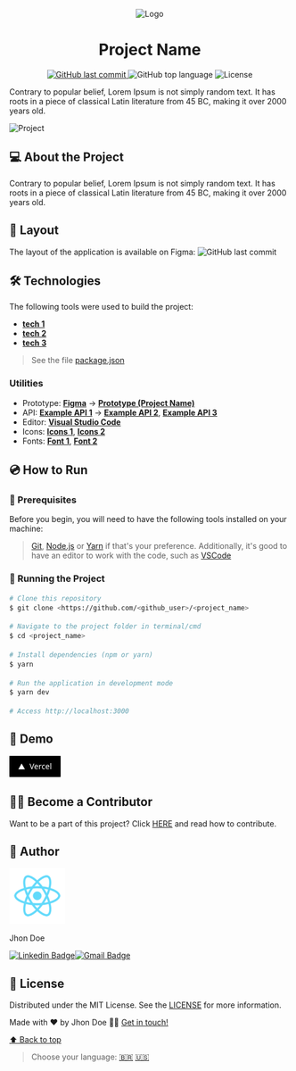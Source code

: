 <p align="center">
<img src="https://cdn.pixabay.com/photo/2014/07/13/19/17/wheel-392715_960_720.png" alt="Logo" height="128">
  <h1 align="center" id="project_name">Project Name</h1>
  <p align="center">
    <a href="">
      <img alt="GitHub last commit" src="https://img.shields.io/github/last-commit/facebook/react?color=%235965E0">
    </a>
    <img alt="GitHub top language" src="https://img.shields.io/github/languages/top/facebook/react?color=%235965E0">
    <img alt="License" src="https://img.shields.io/github/license/facebook/react?color=%235965E0">
  </p>
</p>

Contrary to popular belief, Lorem Ipsum is not simply random text. It has roots in a piece of classical Latin literature from 45 BC, making it over 2000 years old.

![Project](https://semantic-ui.com/images/wireframe/image.png)

## 💻 About the Project

Contrary to popular belief, Lorem Ipsum is not simply random text. It has roots in a piece of classical Latin literature from 45 BC, making it over 2000 years old.

## 🎨 Layout

The layout of the application is available on Figma: ![GitHub last commit](https://img.shields.io/badge/Access%20Layout%20-Figma-%235965E0)

## 🛠 Technologies

The following tools were used to build the project:

- **[tech 1](https://example.com)**
- **[tech 2](https://example.com)**
- **[tech 3](https://example.com)**

> See the file [package.json](https://github.com/<github_user>/<project_name>/package.json>)

### Utilities

- Prototype: **[Figma](https://www.figma.com/)** → **[Prototype (Project Name)](https://www.figma.com)**
- API: **[Example API 1](https://example.com)** → **[Example API 2](https://example.com)**, **[Example API 3](https://example.com)**
- Editor: **[Visual Studio Code](https://code.visualstudio.com/)**
- Icons: **[Icons 1](https://example.com)**, **[Icons 2](https://example.com)**
- Fonts: **[Font 1](https://example.com)**, **[Font 2](https://example.com)**

## 💿 How to Run

### 🧰 Prerequisites

Before you begin, you will need to have the following tools installed on your machine:

> [Git](https://git-scm.com), [Node.js](https://nodejs.org/en/) or [Yarn](https://yarnpkg.com/) if that's your preference. Additionally, it's good to have an editor to work with the code, such as [VSCode](https://code.visualstudio.com/)

### 🧭 Running the Project

```bash
# Clone this repository
$ git clone <https://github.com/<github_user>/<project_name>

# Navigate to the project folder in terminal/cmd
$ cd <project_name>

# Install dependencies (npm or yarn)
$ yarn

# Run the application in development mode
$ yarn dev

# Access http://localhost:3000
```

## 🧪 Demo

![Demo](.github/vercel_button.png)

## 🙋‍♂️ Become a Contributor

Want to be a part of this project? Click [HERE](CONTRIBUTING.md) and read how to contribute.

## 🦸 Author

<img src="https://raw.githubusercontent.com/github/explore/80688e429a7d4ef2fca1e82350fe8e3517d3494d/topics/react/react.png" width="100px" alt="Jhon Doe"/>

Jhon Doe

[![Linkedin Badge](https://img.shields.io/badge/-Linkedin-blue?style=flat-square&logo=Linkedin&logoColor=white&link=<your_linkedin>)](your_linkedin)[![Gmail Badge](https://img.shields.io/badge/-Gmail-c14438?style=flat-square&logo=Gmail&logoColor=white&link=mailto:<your_email>)](mailto:<your_email>)

## 📝 License

Distributed under the MIT License. See the [LICENSE](LICENSE) for more information.

Made with ❤️ by Jhon Doe 👋🏽 [Get in touch!](your_linkedin)

[⬆ Back to top](#project_name)

> Choose your language: [🇧🇷](README.md) [🇺🇸](README%20English.md)

